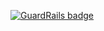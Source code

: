 
[![GuardRails badge](https://badges.production.guardrails.io/shtakai/flask_brueprint_socializer.svg)](https://www.guardrails.io)
